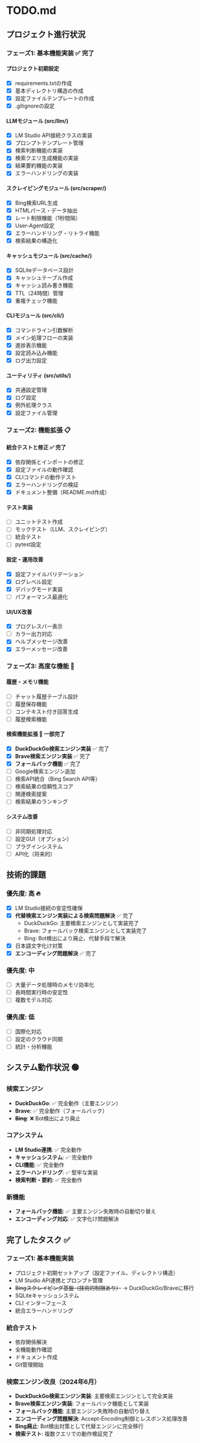 # TODO.md

## プロジェクト進行状況

### フェーズ1: 基本機能実装 ✅ 完了

#### プロジェクト初期設定
- [x] requirements.txtの作成
- [x] 基本ディレクトリ構造の作成
- [x] 設定ファイルテンプレートの作成
- [x] .gitignoreの設定

#### LLMモジュール (src/llm/)
- [x] LM Studio API接続クラスの実装
- [x] プロンプトテンプレート管理
- [x] 検索判断機能の実装
- [x] 検索クエリ生成機能の実装
- [x] 結果要約機能の実装
- [x] エラーハンドリングの実装

#### スクレイピングモジュール (src/scraper/)
- [x] Bing検索URL生成
- [x] HTMLパース・データ抽出
- [x] レート制限機能（1秒間隔）
- [x] User-Agent設定
- [x] エラーハンドリング・リトライ機能
- [x] 検索結果の構造化

#### キャッシュモジュール (src/cache/)
- [x] SQLiteデータベース設計
- [x] キャッシュテーブル作成
- [x] キャッシュ読み書き機能
- [x] TTL（24時間）管理
- [x] 重複チェック機能

#### CLIモジュール (src/cli/)
- [x] コマンドライン引数解析
- [x] メイン処理フローの実装
- [x] 進捗表示機能
- [x] 設定読み込み機能
- [x] ログ出力設定

#### ユーティリティ (src/utils/)
- [x] 共通設定管理
- [x] ログ設定
- [x] 例外処理クラス
- [x] 設定ファイル管理

### フェーズ2: 機能拡張 📋

#### 統合テストと修正 ✅ 完了
- [x] 依存関係とインポートの修正
- [x] 設定ファイルの動作確認
- [x] CLIコマンドの動作テスト
- [x] エラーハンドリングの検証
- [x] ドキュメント整備（README.md作成）

#### テスト実装
- [ ] ユニットテスト作成
- [ ] モックテスト（LLM、スクレイピング）
- [ ] 統合テスト
- [ ] pytest設定

#### 設定・運用改善
- [x] 設定ファイルバリデーション
- [x] ログレベル設定
- [x] デバッグモード実装
- [ ] パフォーマンス最適化

#### UI/UX改善
- [x] プログレスバー表示
- [ ] カラー出力対応
- [x] ヘルプメッセージ改善
- [x] エラーメッセージ改善

### フェーズ3: 高度な機能 🎯

#### 履歴・メモリ機能
- [ ] チャット履歴テーブル設計
- [ ] 履歴保存機能
- [ ] コンテキスト付き回答生成
- [ ] 履歴検索機能

#### 検索機能拡張 🚀 一部完了
- [x] **DuckDuckGo検索エンジン実装** ✅ 完了
- [x] **Brave検索エンジン実装** ✅ 完了  
- [x] **フォールバック機能** ✅ 完了
- [ ] Google検索エンジン追加
- [ ] 検索API統合（Bing Search API等）
- [ ] 検索結果の信頼性スコア
- [ ] 関連検索提案
- [ ] 検索結果のランキング

#### システム改善
- [ ] 非同期処理対応
- [ ] 設定GUI（オプション）
- [ ] プラグインシステム
- [ ] API化（将来的）

## 技術的課題

### 優先度: 高 🔥
- [x] LM Studio接続の安定性確保
- [x] **代替検索エンジン実装による検索問題解決** ✅ 完了
  - DuckDuckGo: 主要検索エンジンとして実装完了
  - Brave: フォールバック検索エンジンとして実装完了
  - Bing: Bot検出により廃止、代替手段で解決
- [x] 日本語文字化け対策
- [x] **エンコーディング問題解決** ✅ 完了

### 優先度: 中
- [ ] 大量データ処理時のメモリ効率化
- [ ] 長時間実行時の安定性
- [ ] 複数モデル対応

### 優先度: 低
- [ ] 国際化対応
- [ ] 設定のクラウド同期
- [ ] 統計・分析機能

## システム動作状況 🟢

### 検索エンジン
- **DuckDuckGo**: ✅ 完全動作（主要エンジン）
- **Brave**: ✅ 完全動作（フォールバック）
- **~~Bing~~**: ❌ Bot検出により廃止

### コアシステム
- **LM Studio連携**: ✅ 完全動作
- **キャッシュシステム**: ✅ 完全動作
- **CLI機能**: ✅ 完全動作
- **エラーハンドリング**: ✅ 堅牢な実装
- **検索判断・要約**: ✅ 完全動作

### 新機能
- **フォールバック機能**: ✅ 主要エンジン失敗時の自動切り替え
- **エンコーディング対応**: ✅ 文字化け問題解決

## 完了したタスク ✅

### フェーズ1: 基本機能実装
- プロジェクト初期セットアップ（設定ファイル、ディレクトリ構造）
- LM Studio API連携とプロンプト管理
- ~~Bingスクレイピング基盤（技術的制限あり）~~ → DuckDuckGo/Braveに移行
- SQLiteキャッシュシステム
- CLI インターフェース
- 統合エラーハンドリング

### 統合テスト
- 依存関係解決
- 全機能動作確認
- ドキュメント作成
- Git管理開始

### 検索エンジン改良（2024年6月）
- **DuckDuckGo検索エンジン実装**: 主要検索エンジンとして完全実装
- **Brave検索エンジン実装**: フォールバック機能として実装
- **フォールバック機能**: 主要エンジン失敗時の自動切り替え
- **エンコーディング問題解決**: Accept-Encoding制御とレスポンス処理改善
- **Bing廃止**: Bot検出対策として代替エンジンに完全移行
- **検索テスト**: 複数クエリでの動作検証完了